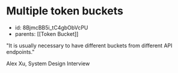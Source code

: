 # Multiple token buckets
* id: 8BjmcBB5i_tC4gbObVcPU
* parents: [[Token Bucket]]

"It is usually necessary to have different buckets from different API endpoints."

Alex Xu, System Design Interview